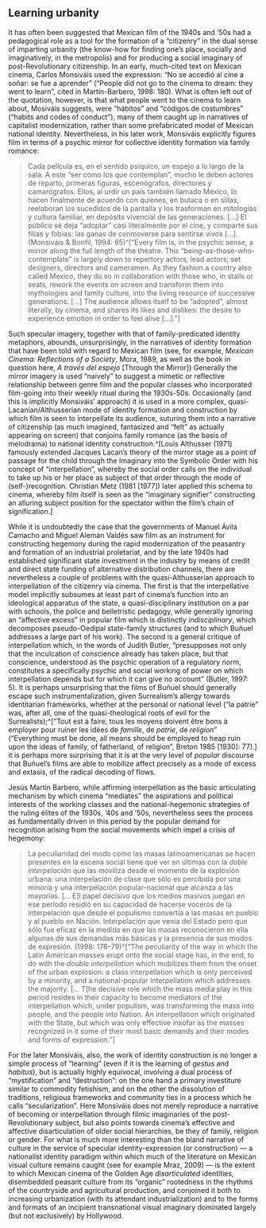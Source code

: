 ﻿## Learning urbanity

It has often been suggested that Mexican film of the 1940s and ’50s had a pedagogical role as a tool for the formation of a “citizenry” in the dual sense of imparting urbanity (the know-how for finding one’s place, socially and imaginatively, in the metropolis) and for producing a social imaginary of post-Revolutionary citizenship. In an early, much-cited text on Mexican cinema, Carlos Monsiváis used the expression: “No se accedió al cine a soñar: se fue a aprender” (“People did not go to the cinema to dream: they went to learn”, cited in Martín-Barbero, 1998: 180). What is often left out of the quotation, however, is that what people went to the cinema to learn about, Mosiváis suggests, were “hábitos” and “códigos de costumbres” (“habits and codes of conduct”), many of them caught up in narratives of capitalist modernization, rather than some prefabricated model of Mexican national identity. Nevertheless, in his later work, Monsiváis explicitly figures film in terms of a psychic mirror for collective identity formation via family romance:

> Cada película es, en el sentido psíquico, un espejo a lo largo de la sala. A este “ser como los que contemplan”, mucho le deben actores de reparto, primeras figuras, escenógrafos, directores y camarógrafos. Ellos, al urdir un país también llamado México, lo hacen finalmente de acuerdo con quienes, en butaca o en sillas, reelaboran los sucedidos de la pantalla y los trasforman en mitologías y cultura familiar, en depósito vivencial de las generaciones. \[…\] El público se deja “adoptar” casi literalmente por el cine, y comparte sus filias y fobias: las ganas de conmoverse para sentirse vivos \[…\]. (Monsiváis & Bonfil, 1994: 65)^[“Every film is, in the psychic sense, a mirror along the full length of the theatre. This “being-as-those-who-contemplate” is largely down to repertory actors, lead actors, set designers, directors and cameramen. As they fashion a country also called Mexico, they do so in collaboration with those who, in stalls or seats, rework the events on screen and transform them into mythologies and family culture, into the living resource of successive generations. \[…\] The audience allows itself to be “adopted”, almost literally, by cinema, and shares its likes and dislikes: the desire to experience emotion in order to feel alive \[…\].”]

Such specular imagery, together with that of family-predicated identity metaphors, abounds, unsurprisingly, in the narratives of identity formation that have been told with regard to Mexican film (see, for example, *Mexican Cinema: Reflections of a Society*, Mora, 1989, as well as the book in question here, *A través del espejo* \[Through the Mirror\]) Generally the mirror imagery is used “naively” to suggest a mimetic or reflective relationship between genre film and the popular classes who incorporated film-going into their weekly ritual during the 1930s-50s. Occasionally (and this is implicitly Monsiváis’ approach) it is used in a more complex, quasi-Lacanian/Althusserian mode of identity formation and construction by which film is seen to interpellate its audience, suturing them into a narrative of citizenship (as much imagined, fantasized and “felt” as actually appearing on screen) that conjoins family romance (as the basis of melodrama) to national identity construction.^[Louis Althusser (1971) famously extended Jacques Lacan’s theory of the mirror stage as a point of passage for the child through the Imaginary into the Symbolic Order with his concept of “interpellation”, whereby the social order calls on the individual to take up his or her place as subject of that order through the mode of (self-)recognition. Christian Metz (1981 \[1977\]) later applied this schema to cinema, whereby film itself is seen as the “imaginary signifier” constructing an alluring subject position for the spectator within the film’s chain of signification.]

While it is undoubtedly the case that the governments of Manuel Ávila Camacho and Miguel Alemán Valdés saw film as an instrument for constructing hegemony during the rapid modernization of the peasantry and formation of an industrial proletariat, and by the late 1940s had established significant state investment in the industry by means of credit and direct state funding of alternative distribution channels, there are nevertheless a couple of problems with the quasi-Althusserian approach to interpellation of the citizenry via cinema. The first is that the interpellative model implicitly subsumes at least part of cinema’s function into an ideological apparatus of the state, a quasi-disciplinary institution on a par with schools, the police and belletristic pedagogy, while generally ignoring an “affective excess” in popular film which is distinctly *indisciplinary*, which decomposes pseudo-Oedipal state-family structures (and to which Buñuel addresses a large part of his work). The second is a general critique of interpellation which, in the words of Judith Butler, “presupposes not only that the inculcation of conscience already has taken place, but that conscience, understood as the psychic operation of a regulatory norm, constitutes a specifically psychic and social working of power on which interpellation depends but for which it can give no account” (Butler, 1997: 5). It is perhaps unsurprising that the films of Buñuel should generally escape such instrumentalization, given Surrealism’s allergy towards identitarian frameworks, whether at the personal or national level (“la patrie” was, after all, one of the quasi-theological roots of evil for the Surrealists);^[“Tout est à faire, tous les moyens doivent être bons à employer pour ruiner les idées de *famille*, de *patrie*, de *religion*” (“Everything must be done, all means should be employed to heap ruin upon the ideas of family, of fatherland, of religion”, Breton 1985 \[1930\]: 77).] it is perhaps more surprising that it is at the very level of *popular* discourse that Buñuel’s films are able to mobilize affect precisely as a mode of excess and extasis, of the radical decoding of flows.

Jesús Martín Barbero, while affirming interpellation as the basic articulating mechanism by which cinema “mediates” the aspirations and political interests of the working classes and the national-hegemonic strategies of the ruling élites of the 1930s, ’40s and ’50s, nevertheless sees the process as fundamentally driven in this period by the popular demand for recognition arising from the social movements which impel a crisis of hegemony:

> La peculiaridad del modo como las masas latinoamericanas se hacen presentes en la escena social tiene que ver en últimas con la *doble interpelación* que las moviliza desde el momento de la explosión urbana: una interpelación de clase que sólo es percibida por una minoría y una interpelación popular-nacional que alcanza a las mayorías. \[… E\]l papel decisivo que los medios masivos juegan en ese período residió en su capacidad de hacerse voceros de la interpelación que desde el populismo convertía a las masas en pueblo y al pueblo en Nación. Interpelación que venia del Estado pero que sólo fue eficaz en la medida en que las masas reconocieron en ella algunas de sus demandas más básicas y la presencia de sus modos de expresión. (1998: 176–79)^[“The peculiarity of the way in which the Latin American masses erupt onto the social stage has, in the end, to do with the *double interpellation* which mobilizes them from the onset of the urban explosion: a class interpellation which is only perceived by a minority, and a national-popular interpellation which addresses the majority. \[… T\]he decisive role which the mass media play in this period resides in their capacity to become mediators of the interpellation which, under populism, was transforming the mass into people, and the people into Nation. An interpellation which originated with the State, but which was only effective insofar as the masses recognized in it some of their most basic demands and their modes and forms of expression.”]

For the later Monsiváis, also, the work of identity construction is no longer a simple process of “learning” (even if it is the learning of *gestus* and *habitus*), but is actually highly equivocal, involving a dual process of “mystification” and “destruction”: on the one hand a primary investiture similar to commodity fetishism, and on the other the dissolution of traditions, religious frameworks and community ties in a process which he calls “secularization”. Here Monsiváis does not merely reproduce a narrative of becoming or interpellation through filmic imaginaries of the post-Revolutionary subject, but also points towards cinema’s effective and affective disarticulation of older social hierarchies, be they of family, religion or gender. For what is much more interesting than the bland narrative of culture in the service of specular identity-expression (or construction) — a nationalist identity paradigm within which much of the literature on Mexican visual culture remains caught (see for example Mraz, 2009) — is the extent to which Mexican cinema of the Golden Age *disarticulated* identities, disembedded peasant culture from its “organic” rootedness in the rhythms of the countryside and agricultural production, and conjoined it both to increasing urbanization (with its attendant industrialization) and to the forms and formats of an incipient transnational visual imaginary dominated largely (but not exclusively) by Hollywood.

